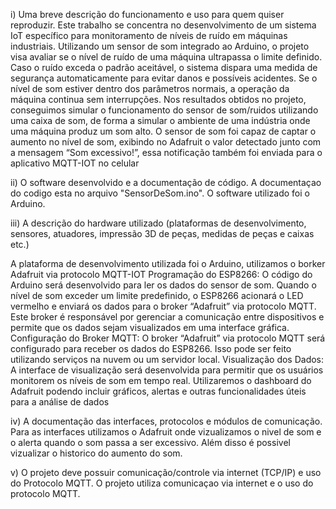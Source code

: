 i)        Uma breve descrição do funcionamento e uso para quem quiser reproduzir.
Este trabalho se concentra no desenvolvimento de um sistema IoT específico para monitoramento de níveis de ruído em máquinas industriais. 
Utilizando um sensor de som integrado ao Arduino, o projeto visa avaliar se o nível de ruído de uma máquina ultrapassa o limite definido.
Caso o ruído exceda o padrão aceitável, o sistema dispara uma medida de segurança automaticamente para evitar danos e possíveis acidentes. 
Se o nível de som estiver dentro dos parâmetros normais, a operação da máquina continua sem interrupções.
Nos resultados obtidos no projeto, conseguimos simular o funcionamento do sensor de som/ruidos utilizando uma caixa de som, de forma a simular o ambiente de uma indústria onde uma máquina produz um som alto.
O sensor de som foi capaz de captar o aumento no nível de som, exibindo no Adafruit o valor detectado junto com a mensagem “Som excessivo!”, essa notificação também foi enviada para o aplicativo MQTT-IOT no celular

ii)       O software desenvolvido e a documentação de código.
A documentaçao do codigo esta no arquivo "SensorDeSom.ino". O software utilizado foi o Arduino.

iii)      A descrição do hardware utilizado (plataformas de desenvolvimento, sensores, atuadores, impressão 3D de peças, medidas de peças e caixas etc.)

A plataforma de desenvolvimento utilizada foi o Arduino, utilizamos o borker Adafruit via protocolo MQTT-IOT
Programação do ESP8266: O código do Arduino será desenvolvido para ler os dados do sensor de som. 
Quando o nível de som exceder um limite predefinido, o ESP8266 acionará o LED vermelho e enviará os dados para o broker “Adafruit” via protocolo MQTT. 
Este broker é responsável por gerenciar a comunicação entre dispositivos e permite que os dados sejam visualizados em uma interface gráfica.
Configuração do Broker MQTT: O broker “Adafruit” via protocolo MQTT será configurado para receber os dados do ESP8266. 
Isso pode ser feito utilizando serviços na nuvem ou um servidor local. 
Visualização dos Dados: A interface de visualização será desenvolvida para permitir que os usuários monitorem os níveis de som em tempo real. 
Utilizaremos o dashboard do Adafruit podendo incluir gráficos, alertas e outras funcionalidades úteis para a análise de dados

iv)      A documentação das interfaces, protocolos e módulos de comunicação.
Para as interfaces utilizamos o Adafruit onde vizualizamos o nivel de som e o alerta quando o som passa a ser excessivo. Além disso é possivel vizualizar o historico do aumento do som.

v)       O projeto deve possuir comunicação/controle via internet (TCP/IP) e uso do Protocolo MQTT.
O projeto utiliza comunicaçao via internet e o uso do protocolo MQTT.




